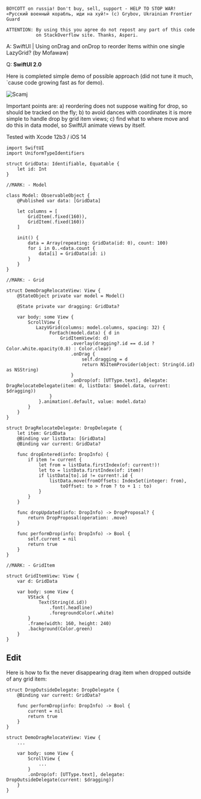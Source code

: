 ```
BOYCOTT on russia! Don't buy, sell, support - HELP TO STOP WAR!
«Русский военный корабль, иди на хуй!» (c) Grybov, Ukrainian Frontier Guard

ATTENTION: By using this you agree do not repost any part of this code
           on StackOverflow site. Thanks, Asperi.
```

A: SwiftUI | Using onDrag and onDrop to reorder Items within one single LazyGrid? (by Mofawaw)

Q: 
**SwiftUI 2.0**

Here is completed simple demo of possible approach (did not tune it much, `cause code growing fast as for demo). 

![Scamj](https://user-images.githubusercontent.com/62171579/162632145-9d884383-0e4d-4b3c-b104-cc7139457739.gif)


Important points are: a) reordering does not suppose waiting for drop, so should be tracked on the fly; b) to avoid dances with coordinates it is more simple to handle drop by grid item views; c) find what to where move and do this in data model, so SwiftUI animate views by itself.

Tested with Xcode 12b3 / iOS 14

```
import SwiftUI
import UniformTypeIdentifiers

struct GridData: Identifiable, Equatable {
    let id: Int
}

//MARK: - Model

class Model: ObservableObject {
    @Published var data: [GridData]

    let columns = [
        GridItem(.fixed(160)),
        GridItem(.fixed(160))
    ]

    init() {
        data = Array(repeating: GridData(id: 0), count: 100)
        for i in 0..<data.count {
            data[i] = GridData(id: i)
        }
    }
}

//MARK: - Grid

struct DemoDragRelocateView: View {
    @StateObject private var model = Model()

    @State private var dragging: GridData?

    var body: some View {
        ScrollView {
           LazyVGrid(columns: model.columns, spacing: 32) {
                ForEach(model.data) { d in
                    GridItemView(d: d)
                        .overlay(dragging?.id == d.id ? Color.white.opacity(0.8) : Color.clear)
                        .onDrag {
                            self.dragging = d
                            return NSItemProvider(object: String(d.id) as NSString)
                        }
                        .onDrop(of: [UTType.text], delegate: DragRelocateDelegate(item: d, listData: $model.data, current: $dragging))
                }
            }.animation(.default, value: model.data)
        }
    }
}

struct DragRelocateDelegate: DropDelegate {
    let item: GridData
    @Binding var listData: [GridData]
    @Binding var current: GridData?

    func dropEntered(info: DropInfo) {
        if item != current {
            let from = listData.firstIndex(of: current!)!
            let to = listData.firstIndex(of: item)!
            if listData[to].id != current!.id {
                listData.move(fromOffsets: IndexSet(integer: from),
                    toOffset: to > from ? to + 1 : to)
            }
        }
    }

    func dropUpdated(info: DropInfo) -> DropProposal? {
        return DropProposal(operation: .move)
    }

    func performDrop(info: DropInfo) -> Bool {
        self.current = nil
        return true
    }
}

//MARK: - GridItem

struct GridItemView: View {
    var d: GridData

    var body: some View {
        VStack {
            Text(String(d.id))
                .font(.headline)
                .foregroundColor(.white)
        }
        .frame(width: 160, height: 240)
        .background(Color.green)
    }
}
```

<h2>Edit</h2>

Here is how to fix the never disappearing drag item when dropped outside of any grid item:

```
struct DropOutsideDelegate: DropDelegate { 
    @Binding var current: GridData?  
        
    func performDrop(info: DropInfo) -> Bool {
        current = nil
        return true
    }
}
```
```
struct DemoDragRelocateView: View {
    ...

    var body: some View {
        ScrollView {
            ...
        }
        .onDrop(of: [UTType.text], delegate: DropOutsideDelegate(current: $dragging))
    }
}
```
